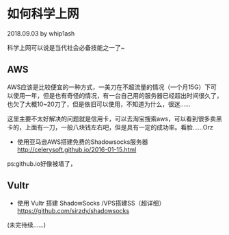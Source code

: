 # 如何科学上网
2018.09.03 by whip1ash

科学上网可以说是当代社会必备技能之一了~

## AWS

AWS应该是比较便宜的一种方式，一美刀在不超流量的情况（一个月15G）下可以使用一年，但是也有奇怪的情况，有一台自己用的服务器已经超出时间很久了，也欠了大概10~20刀了，但是依旧可以使用，不知道为什么，很迷......

这里主要不太好解决的问题就是信用卡，可以去淘宝搜索aws，可以看到很多卖黑卡的，上面有一刀，一般八块钱左右吧，但是具有一定的成功率。看脸......Orz

- 使用亚马逊AWS搭建免费的Shadowsocks服务器 http://celerysoft.github.io/2016-01-15.html

ps:github.io好像被墙了，



## Vultr

- 使用 Vultr 搭建 ShadowSocks /VPS搭建SS（超详细） https://github.com/sirzdy/shadowsocks

(未完待续......)